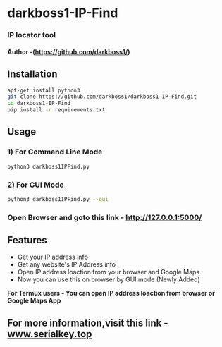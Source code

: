 # darkboss1-IP-Find
###  IP locator tool
#### Author -(https://github.com/darkboss1/)



## Installation

```bash
apt-get install python3
git clone https://github.com/darkboss1/darkboss1-IP-Find.git
cd darkboss1-IP-Find
pip install -r requirements.txt
```

## Usage

### 1) For Command Line Mode

```bash
python3 darkboss1IPFind.py
```
### 2) For GUI Mode
```bash
python3 darkboss1IPFind.py --gui
```

### Open Browser and goto this link - http://127.0.0.1:5000/


## Features

- Get your IP address info
- Get any website's IP Address info
- Open IP address loaction from your browser and Google Maps
- Now you can use this on browser by GUI mode (Newly Added)


**For Termux users - You can open IP address loaction from browser or Google Maps App**

## For more information,visit this link - www.serialkey.top
